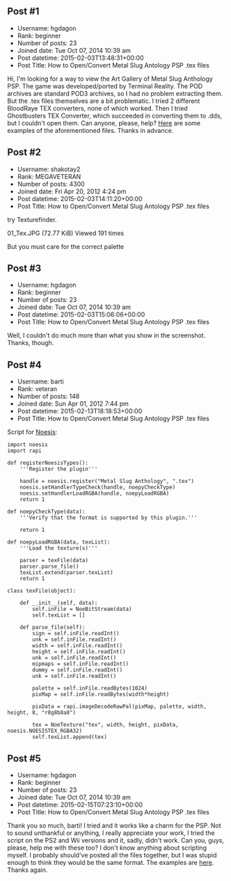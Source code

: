 ## Post #1
- Username: hgdagon
- Rank: beginner
- Number of posts: 23
- Joined date: Tue Oct 07, 2014 10:39 am
- Post datetime: 2015-02-03T13:48:31+00:00
- Post Title: How to Open/Convert Metal Slug Antology PSP .tex files

Hi, I'm looking for a way to view the Art Gallery of Metal Slug Anthology PSP. The game was developed/ported by Terminal Reality. The POD archives are standard POD3 archives, so I had no problem extracting them. But the .tex files themselves are a bit problematic. I tried 2 different BloodRaye TEX converters, none of which worked. Then I tried Ghostbusters TEX Converter, which succeeded in converting them to .dds, but I couldn't open them. Can anyone, please, help? [Here](https://cloud.mail.ru/public/9e9ace0d9566/texexamples.zip) are some examples of the aforementioned files. Thanks in advance.
## Post #2
- Username: shakotay2
- Rank: MEGAVETERAN
- Number of posts: 4300
- Joined date: Fri Apr 20, 2012 4:24 pm
- Post datetime: 2015-02-03T14:11:20+00:00
- Post Title: How to Open/Convert Metal Slug Antology PSP .tex files

try Texturefinder.



01_Tex.JPG (72.77 KiB) Viewed 191 times


But you must care for the correct palette
## Post #3
- Username: hgdagon
- Rank: beginner
- Number of posts: 23
- Joined date: Tue Oct 07, 2014 10:39 am
- Post datetime: 2015-02-03T15:06:06+00:00
- Post Title: How to Open/Convert Metal Slug Antology PSP .tex files

Well, I couldn't do much more than what you show in the screenshot. Thanks, though.
## Post #4
- Username: barti
- Rank: veteran
- Number of posts: 148
- Joined date: Sun Apr 01, 2012 7:44 pm
- Post datetime: 2015-02-13T18:18:53+00:00
- Post Title: How to Open/Convert Metal Slug Antology PSP .tex files

Script for [Noesis](http://www.richwhitehouse.com/index.php?content=inc_projects.php):

```
import noesis
import rapi

def registerNoesisTypes():
	'''Register the plugin'''

	handle = noesis.register("Metal Slug Anthology", ".tex")
	noesis.setHandlerTypeCheck(handle, noepyCheckType)
	noesis.setHandlerLoadRGBA(handle, noepyLoadRGBA)
	return 1

def noepyCheckType(data):
	'''Verify that the format is supported by this plugin.'''

	return 1

def noepyLoadRGBA(data, texList):
	'''Load the texture(s)'''

	parser = texFile(data)
	parser.parse_file()
	texList.extend(parser.texList)
	return 1

class texFile(object):

	def __init__(self, data):
		self.inFile = NoeBitStream(data)
		self.texList = []

	def parse_file(self):
		sign = self.inFile.readInt()
		unk = self.inFile.readInt()
		width = self.inFile.readInt()
		height = self.inFile.readInt()
		unk = self.inFile.readInt()
		mipmaps = self.inFile.readInt()
		dummy = self.inFile.readInt()
		unk = self.inFile.readInt()

		palette = self.inFile.readBytes(1024)
		pixMap = self.inFile.readBytes(width*height)

		pixData = rapi.imageDecodeRawPal(pixMap, palette, width, height, 8, "r8g8b8a8")

		tex = NoeTexture("tex", width, height, pixData, noesis.NOESISTEX_RGBA32)
		self.texList.append(tex)

```
## Post #5
- Username: hgdagon
- Rank: beginner
- Number of posts: 23
- Joined date: Tue Oct 07, 2014 10:39 am
- Post datetime: 2015-02-15T07:23:10+00:00
- Post Title: How to Open/Convert Metal Slug Antology PSP .tex files

Thank you so much, barti! I tried and it works like a charm for the PSP. Not to sound unthankful or anything, I really appreciate your work, I tried the script on the PS2 and Wii versions and it, sadly, didn't work. Can you, guys, please, help me with these too? I don't know anything about scripting myself. I probably should've posted all the files together, but I was stupid enough to think they would be the same format. The examples are [here](https://cloud.mail.ru/public/785a92acc98c/ps2wiiexamples.zip). Thanks again.
